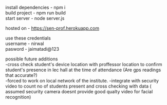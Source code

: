 install dependencies - npm i  
build project - npm run build  
start server - node server.js  


hosted on - https://sen-prof.herokuapp.com  

use these credentials  
username - nirwal  
pasword  - jaimatadi@123

possible future additions   
-cross check student's device location with proffessor location to confirm student's presence in lec hall at the time of attendance   (Are gps readings that accurate?)  
-forced to work on local network of the institute.
-integrate with security video to count no of students present and cross checking with data ( assumed security camera doesnt provide good qualty video for facial recognition)


